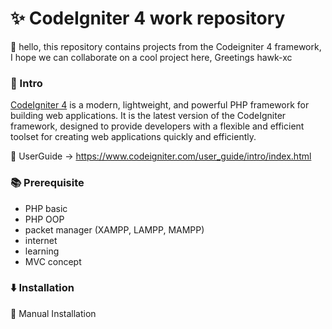 # ✨ CodeIgniter 4 work repository
👋 hello, this repository contains projects from the Codeigniter 4 framework, I hope we can collaborate on a cool project here,
Greetings hawk-xc

### 🏁 Intro
<a href="https://www.codeigniter.com/user_guide/intro/index.html">CodeIgniter 4</a> is a modern, lightweight, and powerful PHP framework for building web applications. It is the latest version of the CodeIgniter framework, designed to provide developers with a flexible and efficient toolset for creating web applications quickly and efficiently.

📖 UserGuide -> https://www.codeigniter.com/user_guide/intro/index.html

### 📚 Prerequisite
- PHP basic
- PHP OOP
- packet manager (XAMPP, LAMPP, MAMPP)
- internet
- learning
- MVC concept

### ⬇️ Installation
🔽 Manual Installation

